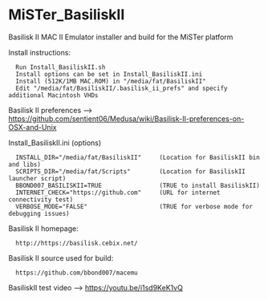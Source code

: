 # MiSTer_BasiliskII
Basilisk II MAC II Emulator installer and build for the MiSTer platform

Install instructions:
     
      Run Install_BasiliskII.sh
	  Install options can be set in Install_BasiliskII.ini 
	  Install (512K/1MB MAC.ROM) in "/media/fat/BasiliskII"
	  Edit "/media/fat/BasiliskII/.basilisk_ii_prefs" and specify additional Macintosh VHDs
	    
Basilisk II preferences --> https://github.com/sentient06/Medusa/wiki/Basilisk-II-preferences-on-OSX-and-Unix
	  
Install_BasiliskII.ini (options)

      INSTALL_DIR="/media/fat/BasiliskII"     (Location for BasiliskII bin and libs) 
      SCRIPTS_DIR="/media/fat/Scripts"        (Location for BasiliskII launcher script) 
      BBOND007_BASILISKII=TRUE                (TRUE to install BasiliskII)
      INTERNET_CHECK="https://github.com"     (URL for internet connectivity test)
      VERBOSE_MODE="FALSE"                    (TRUE for verbose mode for debugging issues)

Basilisk II homepage:

      http://https://basilisk.cebix.net/

Basilisk II source used for build:

      https://github.com/bbond007/macemu

BasiliskII test video --> https://youtu.be/i1sd9KeK1vQ
